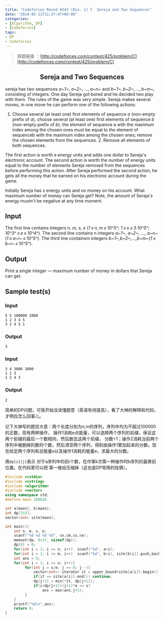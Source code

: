 ```yaml
---
title: "Codeforces Round #243 (Div. 1) C  Sereja and Two Sequences"
date: "2014-05-11T11:37:47+08:00"
categories:
- [Algorithm, DP]
- [Codeforces]
tags:
- DP
- Codeforces
---
```


> 原题链接 ：[http://codeforces.com/contest/425/problem/C](http://codeforces.com/contest/425/problem/C)

<h2><center>Sereja and Two Sequences</center></h2>

sereja has two sequences *a~1~, a~2~, ..., a~n~* and *b~1~, b~2~, ..., b~m~*, consisting of integers. One day Sereja got bored and he decided two play with them. The rules of the game was very simple. Sereja makes several moves, in one move he can perform one of the following actions:

1. Choose several (at least one) first elements of sequence *a* (non-empty prefix of *a*), choose several (at least one) first elements of sequence *b* (non-empty prefix of *b*); the element of sequence a with the maximum index among the chosen ones must be equal to the element of sequenceb with the maximum index among the chosen ones; remove the chosen elements from the sequences.
2. Remove all elements of both sequences.

The first action is worth e energy units and adds one dollar to Sereja's electronic account. The second action is worth the number of energy units equal to the number of elements Sereja removed from the sequences before performing this action. After Sereja performed the second action, he gets all the money that he earned on his electronic account during the game.

Initially Sereja has s energy units and no money on his account. What maximum number of money can Sereja get? Note, the amount of Seraja's energy mustn't be negative at any time moment.
<!-- more -->

## Input

The first line contains integers *n, m, s, e* (*1 ≤ n, m ≤ 10^5^; 1 ≤ s ≤ 3·10^5^; 10^3^ ≤ e ≤ 10^4^*). The second line contains n integers *a~1~, a~2~, ..., a~n~*(*1 ≤ a~i~ ≤ 10^5^*). The third line containsm integers *b~1~,b~2~,...,b~m~*(*1 ≤ b~i~ ≤ 10^5^*).

## Output

Print a single integer — maximum number of money in dollars that Sereja can get.

## Sample test(s)

### Input
```
5 5 100000 1000
1 2 3 4 5
3 2 4 5 1
```

### Output

```
3
```

### Input

```
3 4 3006 1000
1 2 3
1 2 4 3
```

### Output

```
2
```

简单的DP问题，可我开始没读懂题意（英语有待提高），看了大神的解释和代码，才明白怎么回事儿。

记下大神写的题目大意：两个长度分别为n,m的序列，序列中均为不超过100000的正数，现有两种操作， 操作1消耗e点能量，可以选择两个序列的前缀，保证这两个前缀的最后一个数相同，然后删去这两个前缀， 分数+1；操作2消耗当前两个序列中被删掉的数的个数，然后清空两个序列，得到由操作1累加起来的分数。现在给定两个序列和总能量s以及操作1消耗的能量e，求最大的分数。

用`dp[i][j]`表示 对于a序列中的前i个数，在作第k次第一种操作时b序列的最靠前位置。在代码里可以把
第一维给压缩掉（这也是DP常用的技俩）。

```cpp
#include <cstdio>
#include <cstring>
#include <algorithm>
#include <vector>
using namespace std;
#define maxn 100010

int a[maxn], b[maxn];
int dp[333];
vector<int> site[maxn];

int main(){
    int n, m, s, e;
    scanf("%d %d %d %d", &n,&m,&s,&e);
    memset(dp, 0x3f, sizeof(dp));
    dp[0] = 0;
    for(int i = 1; i <= n; i++)  scanf("%d", a+i);
    for(int i = 1; i <= m; i++)  scanf("%d", b+i), site[b[i]].push_back(i);
    int ans = 0;
    for(int i = 1; i <= n; i++){
         for(int j = s/e; j >= 0; j--){
             vector<int>::iterator it = upper_bound(site[a[i]].begin(), site[a[i]].end(), dp[j]);
             if(it == site[a[i]].end()) continue;
             dp[j+1] = min(*it, dp[j+1]);
             if(i+dp[j+1]+(j+1)*e <= s)
                 ans = max(ans,j+1);
         }
    }
    printf("%d\n",ans);
    return 0;
}
```
